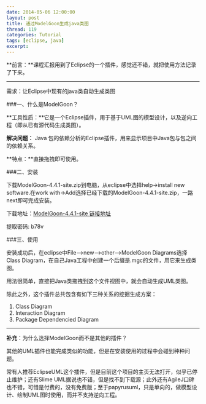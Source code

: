 ```yaml
---
date: 2014-05-06 12:00:00
layout: post
title: 通过ModelGoon生成java类图
thread: 119
categories: Tutorial
tags: [eclipse, java]
excerpt: 
---
```


**前言：**课程汇报用到了Eclipse的一个插件，感觉还不错，就把使用方法记录了下来。

----

需求：让Eclipse中现有的java类自动生成类图

###一、什么是ModelGoon？

**工具性质：**它是一个Eclipse插件，用于基于UML图的模型设计，以及逆向工程（即从已有源代码生成类图）。

**解决问题：** Java 包的依赖分析的Eclipse插件，用来显示项目中Java包与包之间的依赖关系。

**特点：**直接拖拽即可使用。



###二、安装

下载ModelGoon-4.4.1-site.zip到电脑，从eclipse中选择help->install new software.在work with->Add选择已经下载的ModelGoon-4.4.1-site.zip，一路next即可完成安装。

下载地址：[ModelGoon-4.4.1-site 链接地址](http://pan.baidu.com/s/1c0vMYPU)  

提取密码: b78v

###三、使用

安装成功后，在eclipse中File-->new-->other-->ModelGoon Diagrams选择Class Diagram，在自己Java工程中创建一个后缀是.mgc的文件，用它来生成类图。

用法很简单，直接把Java类拖拽到这个文件视图中，就会自动生成UML类图。

除此之外，这个插件总共包含有如下三种关系的挖掘生成方案：

1. Class Diagram
2. Interaction Diagram
3. Package Dependencied Diagram

----

**补充**：为什么选择ModelGoon而不是其他的插件？

其他的UML插件也能完成类似的功能，但是在安装使用的过程中会碰到种种问题。

常有人推荐EclipseUML这个插件，但是目前这个项目的主页无法打开，似乎已停止维护；还有Slime UML据说也不错，但是找不到下载源；此外还有AgileJ口碑也不错，可惜是付费的，没有免费版；至于papyrusuml，只是单向的，做模型设计、绘制UML图时使用，而并不支持逆向工程。